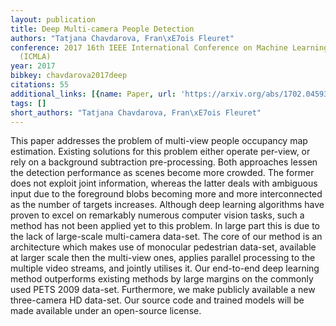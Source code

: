 ```yaml
---
layout: publication
title: Deep Multi-camera People Detection
authors: "Tatjana Chavdarova, Fran\xE7ois Fleuret"
conference: 2017 16th IEEE International Conference on Machine Learning and Applications
  (ICMLA)
year: 2017
bibkey: chavdarova2017deep
citations: 55
additional_links: [{name: Paper, url: 'https://arxiv.org/abs/1702.04593'}]
tags: []
short_authors: "Tatjana Chavdarova, Fran\xE7ois Fleuret"
---
```

This paper addresses the problem of multi-view people occupancy map
estimation. Existing solutions for this problem either operate per-view, or
rely on a background subtraction pre-processing. Both approaches lessen the
detection performance as scenes become more crowded. The former does not
exploit joint information, whereas the latter deals with ambiguous input due to
the foreground blobs becoming more and more interconnected as the number of
targets increases.
  Although deep learning algorithms have proven to excel on remarkably numerous
computer vision tasks, such a method has not been applied yet to this problem.
In large part this is due to the lack of large-scale multi-camera data-set.
  The core of our method is an architecture which makes use of monocular
pedestrian data-set, available at larger scale then the multi-view ones,
applies parallel processing to the multiple video streams, and jointly utilises
it. Our end-to-end deep learning method outperforms existing methods by large
margins on the commonly used PETS 2009 data-set. Furthermore, we make publicly
available a new three-camera HD data-set. Our source code and trained models
will be made available under an open-source license.